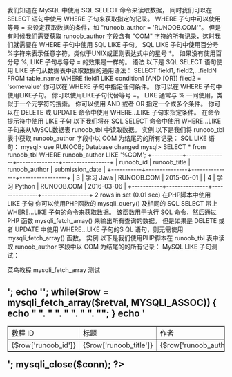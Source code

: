 我们知道在 MySQL 中使用 SQL SELECT 命令来读取数据， 同时我们可以在 SELECT 语句中使用 WHERE 子句来获取指定的记录。
WHERE 子句中可以使用等号 = 来设定获取数据的条件，如 "runoob_author = 'RUNOOB.COM'"。
但是有时候我们需要获取 runoob_author 字段含有 "COM" 字符的所有记录，这时我们就需要在 WHERE 子句中使用 SQL LIKE 子句。
SQL LIKE 子句中使用百分号 %字符来表示任意字符，类似于UNIX或正则表达式中的星号 *。
如果没有使用百分号 %, LIKE 子句与等号 = 的效果是一样的。
语法
以下是 SQL SELECT 语句使用 LIKE 子句从数据表中读取数据的通用语法：
SELECT field1, field2,...fieldN 
FROM table_name
WHERE field1 LIKE condition1 [AND [OR]] filed2 = 'somevalue'
你可以在 WHERE 子句中指定任何条件。
你可以在 WHERE 子句中使用LIKE子句。
你可以使用LIKE子句代替等号 =。
LIKE 通常与 % 一同使用，类似于一个元字符的搜索。
你可以使用 AND 或者 OR 指定一个或多个条件。
你可以在 DELETE 或 UPDATE 命令中使用 WHERE...LIKE 子句来指定条件。
在命令提示符中使用 LIKE 子句
以下我们将在 SQL SELECT 命令中使用 WHERE...LIKE 子句来从MySQL数据表 runoob_tbl 中读取数据。
实例
以下是我们将 runoob_tbl 表中获取 runoob_author 字段中以 COM 为结尾的的所有记录：
SQL LIKE 语句：
mysql> use RUNOOB;
Database changed
mysql> SELECT * from runoob_tbl  WHERE runoob_author LIKE '%COM';
+-----------+---------------+---------------+-----------------+
| runoob_id | runoob_title  | runoob_author | submission_date |
+-----------+---------------+---------------+-----------------+
| 3         | 学习 Java   | RUNOOB.COM    | 2015-05-01      |
| 4         | 学习 Python | RUNOOB.COM    | 2016-03-06      |
+-----------+---------------+---------------+-----------------+
2 rows in set (0.01 sec)
在PHP脚本中使用 LIKE 子句
你可以使用PHP函数的 mysqli_query() 及相同的 SQL SELECT 带上 WHERE...LIKE 子句的命令来获取数据。
该函数用于执行 SQL 命令，然后通过 PHP 函数 mysqli_fetch_array() 来输出所有查询的数据。
但是如果是 DELETE 或者 UPDATE 中使用 WHERE...LIKE 子句的S QL 语句，则无需使用 mysqli_fetch_array() 函数。
实例
以下是我们使用PHP脚本在 runoob_tbl 表中读取 runoob_author 字段中以 COM 为结尾的的所有记录：
MySQL LIKE 子句测试：
<?php
$dbhost = 'localhost:3306';  // mysql服务器主机地址
$dbuser = 'root';            // mysql用户名
$dbpass = '123456';          // mysql用户名密码
$conn = mysqli_connect($dbhost, $dbuser, $dbpass);
if(! $conn )
{
    die('连接失败: ' . mysqli_error($conn));
}
// 设置编码，防止中文乱码
mysqli_query($conn , "set names utf8");
 
$sql = 'SELECT runoob_id, runoob_title, 
        runoob_author, submission_date
        FROM runoob_tbl
        WHERE runoob_author LIKE "%COM"';
 
mysqli_select_db( $conn, 'RUNOOB' );
$retval = mysqli_query( $conn, $sql );
if(! $retval )
{
    die('无法读取数据: ' . mysqli_error($conn));
}
echo '<h2>菜鸟教程 mysqli_fetch_array 测试<h2>';
echo '<table border="1"><tr><td>教程 ID</td><td>标题</td><td>作者</td><td>提交日期</td></tr>';
while($row = mysqli_fetch_array($retval, MYSQLI_ASSOC))
{
    echo "<tr><td> {$row['runoob_id']}</td> ".
         "<td>{$row['runoob_title']} </td> ".
         "<td>{$row['runoob_author']} </td> ".
         "<td>{$row['submission_date']} </td> ".
         "</tr>";
}
echo '</table>';
mysqli_close($conn);
?>
